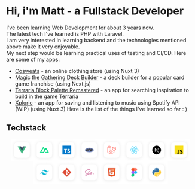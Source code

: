 # Hi, i'm Matt - a Fullstack Developer

I've been learning Web Development for about 3 years now.<br>
The latest tech I've learned is PHP with Laravel.<br>
I am very interested in learning backend and the technologies mentioned above make it very enjoyable.<br>
My next step would be learning practical uses of testing and CI/CD.
Here are some of my apps:<br>
- [Cosweats](https://github.com/trycmateusz/Cosweats) - an online clothing store (using Nuxt 3)
- [Magic the Gathering Deck Builder](https://github.com/trycmateusz/Magic-the-Gathering-deck-builder) - a deck builder for a popular card game franchise (using Next.js)
- [Terraria Block Palette Remastered](https://github.com/trycmateusz/Terraria-Block-Palette-Remastered) - an app for searching inspiration to build in the game Terraria
- [Xploric](https://github.com/trycmateusz/Xploric) - an app for saving and listening to music using Spotify API (WIP) (using Nuxt 3)
Here is the list of the things I've learned so far : )<br>

## Techstack

<div style="display: flex; flex-wrap: wrap; justify-content: center; align-items: center;">
  <img src="./vue.png" alt="Vue" width="60" height="60" />
  <img src="./nuxt.png" alt="Nuxt" width="60" height="60" />
  <img src="./typescript.png" alt="Typescript" width="60" height="60" />
  <img src="./php.png" alt="PHP" width="60" height="60" />
  <img src="./laravel.png" alt="Laravel" width="60" height="60" />
  <img src="./react.png" alt="React" width="60" height="60" />
  <img src="./nextjs.png" alt="Nextjs" width="60" height="60" />
  <img src="./js.png" alt="Javascript" width="60" height="60" />
  <img src="./tailwind.png" alt="Tailwind" width="60" height="60" />
  <img src="./git.png" alt="Git" width="60" height="60" />
  <img src="./sass.png" alt="Sass" width="60" height="60" />
  <img src="./html5.png" alt="HTML" width="60" height="60" />
  <img src="./figma.png" alt="Figma" width="60" height="60" />
  <img src="./python.png" alt="Python" width="60" height="60" />
</div>


